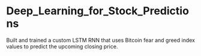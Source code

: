 # Deep_Learning_for_Stock_Predictions
Built and trained a custom LSTM RNN that uses Bitcoin fear and greed index values to predict the upcoming closing price. 
